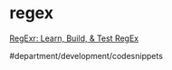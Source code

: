 # regex
[RegExr: Learn, Build, & Test RegEx](https://regexr.com/)

#department/development/codesnippets